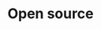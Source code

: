---
layout: page
title: Open source
permalink: /open_source/
categories: ideas
short-description: democritizing the creation, improvement and adaptation of legal information
---